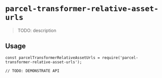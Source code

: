 # `parcel-transformer-relative-asset-urls`

> TODO: description

## Usage

```
const parcelTransformerRelativeAssetUrls = require('parcel-transformer-relative-asset-urls');

// TODO: DEMONSTRATE API
```

